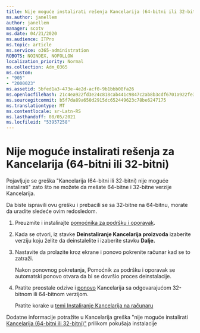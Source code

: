 ```yaml
---
title: Nije moguće instalirati rešenja Kancelarija (64-bitni ili 32-bitni)
ms.author: janellem
author: janellem
manager: scotv
ms.date: 04/21/2020
ms.audience: ITPro
ms.topic: article
ms.service: o365-administration
ROBOTS: NOINDEX, NOFOLLOW
localization_priority: Normal
ms.collection: Adm_O365
ms.custom:
- "905"
- "2000023"
ms.assetid: 5bfed1a3-473e-4e2d-acf0-9b1bbb08fa26
ms.openlocfilehash: 21c4ea922fd3e24c818cab441c9847c2ab8b3cdf6701a922fe30d284317d2291
ms.sourcegitcommit: b5f7da89a650d2915dc652449623c78be6247175
ms.translationtype: MT
ms.contentlocale: sr-Latn-RS
ms.lasthandoff: 08/05/2021
ms.locfileid: "53957258"
---
```

# <a name="solutions-for-office-64-bit-or-32-bit-couldnt-be-installed"></a>Nije moguće instalirati rešenja za Kancelarija (64-bitni ili 32-bitni)

Pojavljuje se greška "Kancelarija (64-bitni ili 32-bitni) nije moguće instalirati" zato što ne možete da mešate 64-bitne i 32-bitne verzije Kancelarija.
  
Da biste ispravili ovu grešku i prebacili se sa 32-bitne na 64-bitnu, morate da uradite sledeće ovim redosledom.
  
1. Preuzmite i instalirajte [pomoćnika za podršku i oporavak](https://aka.ms/SARA-OfficeUninstall-Alchemy).

1. Kada se otvori, iz stavke **Deinstaliranje Kancelarija proizvoda** izaberite verziju koju želite da deinstalelite i izaberite stavku **Dalje.**

2. Nastavite da prolazite kroz ekrane i ponovo pokrenite računar kad se to zatraži.

    Nakon ponovnog pokretanja, Pomoćnik za podršku i oporavak se automatski ponovo otvara da bi se dovršio proces deinstalacije.

3. Pratite preostale odzive i [ponovo](https://portal.office.com/OLS/MySoftware.aspx) Kancelarija sa odgovarajućom 32-bitnom ili 64-bitnom verzijom.

    Pratite korake u [temi Instaliranje Kancelarija na računaru](https://support.office.com/article/4414eaaf-0478-48be-9c42-23adc4716658?wt.mc_id=Alchemy_ClientDIA)

Dodatne informacije potražite u Kancelarija greška "nije moguće instalirati [Kancelarija (64-bitni ili 32-bitni)"](https://support.office.com/article/2e2dc9e5-3eb0-420c-862a-ab085b38597f?wt.mc_id=Alchemy_ClientDIA) prilikom pokušaja instalacije
  